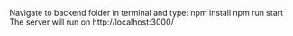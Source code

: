 Navigate to backend folder in terminal and type:
npm install
npm run start
The server will run on http://localhost:3000/
